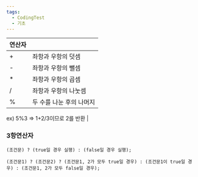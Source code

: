 ```yaml
---
tags:
  - CodingTest
  - 기초
---
```

| 연산자 |                |
| --- | -------------- |
| +   | 좌항과 우항의 덧셈     |
| -   | 좌항과 우항의 뺄셈     |
| *   | 좌항과 우항의 곱셈     |
| /   | 좌항과 우항의 나눗셈    |
| %   | 두 수를 나눈 후의 나머지 |

ex) 5%3 ⇒ 1+2/3이므로 2를 반환 |

### 3항연산자

`(조건문) ? (true일 경우 실행) : (false일 경우 실행);`

`(조건문1) ? (조건문2) ? (조건문1, 2가 모두 true일 경우) : (조건문1이 true일 경우) : (조건문1, 2가 모두 false일 경우);`